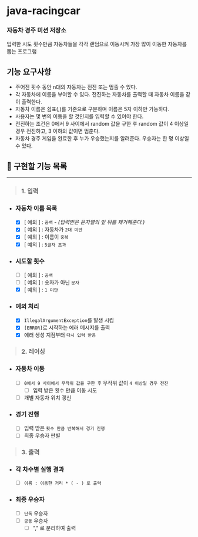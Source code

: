 # java-racingcar

### 자동차 경주 미션 저장소
입력한 시도 횟수만큼 자동차들을 각각 랜덤으로 이동시켜 가장 많이 이동한 자동차를 뽑는 프로그램

## 기능 요구사항
- 주어진 횟수 동안 n대의 자동차는 전진 또는 멈출 수 있다.
- 각 자동차에 이름을 부여할 수 있다. 전진하는 자동차를 출력할 때 자동차 이름을 같이 출력한다.
- 자동차 이름은 쉼표(,)를 기준으로 구분하며 이름은 5자 이하만 가능하다.
- 사용자는 몇 번의 이동을 할 것인지를 입력할 수 있어야 한다.
- 전진하는 조건은 0에서 9 사이에서 random 값을 구한 후 random 값이 4 이상일 경우 전진하고, 3 이하의 값이면 멈춘다.
- 자동차 경주 게임을 완료한 후 누가 우승했는지를 알려준다. 우승자는 한 명 이상일 수 있다.

## 🚀 구현할 기능 목록

---

> ### 1. 입력

- ### 자동차 이름 목록
    - [x] [ 예외 ] : `공백` - *(입력받은 문자열의 앞 뒤를 제거해준다.)*
    - [x] [ 예외 ] : 자동차가 `2대 미만`
    - [x] [ 예외 ] : 이름이 `중복`
    - [x] [ 예외 ] : `5글자 초과`
    
- ### 시도할 횟수
    - [ ] [ 예외 ] : `공백`
    - [ ] [ 예외 ] : 숫자가 아닌 `문자`
    - [x] [ 예외 ] : `1 미만`
    
- ### 예외 처리
    - [x] `IllegalArgumentException`를 발생 시킴
    - [x] `[ERROR]`로 시작하는 에러 메시지를 출력
    - [x] 에러 생성 지점부터 `다시 입력 받음 `

> ### 2. 레이싱

- ### 자동차 이동
    - [ ] `0에서 9 사이에서 무작위 값을 구한 후` 무작위 값이 `4 이상일 경우 전진`
        - [ ] 입력 받은 횟수 만큼 이동 시도
    - [ ] 개별 자동차 위치 갱신

- ### 경기 진행
    - [ ] 입력 받은 `횟수 만큼 반복해서 경기 진행`
    - [ ] 최종 우승자 판별
    
> ### 3. 출력

- ### 각 차수별 실행 결과
    - [ ] `이름 : 이동한 거리 * ( - ) 로 출력`
- ### 최종 우승자
    - [ ] `단독` 우승자
    - [ ] `공동` 우승자
        - [ ] "," 로 분리하여 출력
